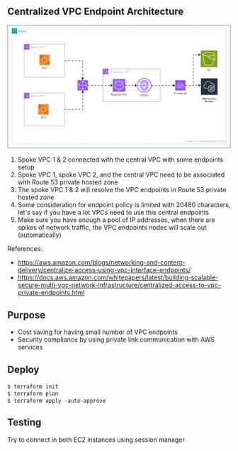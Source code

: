 ## Centralized VPC Endpoint Architecture

![Alt text](../images/centralized-vpce.drawio.svg?raw=true "ECS Deployment Architecture")<br>

1. Spoke VPC 1 & 2 connected with the central VPC with some endpoints setup
2. Spoke VPC 1, spoke VPC 2, and the central VPC need to be associated with Route 53 private hosted zone
3. The spoke VPC 1 & 2 will resolve the VPC endpoints in Route 53 private hosted zone
4. Some consideration for endpoint policy is limited with 20480 characters, let's say if you have a lot VPCs need to use this central endpoints
5. Make sure you have enough a pool of IP addresses, when there are spikes of network traffic, the VPC endpoints nodes will scale out (automatically)

References:

- https://aws.amazon.com/blogs/networking-and-content-delivery/centralize-access-using-vpc-interface-endpoints/
- https://docs.aws.amazon.com/whitepapers/latest/building-scalable-secure-multi-vpc-network-infrastructure/centralized-access-to-vpc-private-endpoints.html

## Purpose

- Cost saving for having small number of VPC endpoints
- Security compliance by using private link communication with AWS services

## Deploy

```
$ terraform init
$ terraform plan
$ terraform apply -auto-approve
```

## Testing

Try to connect in both EC2 instances using session manager
